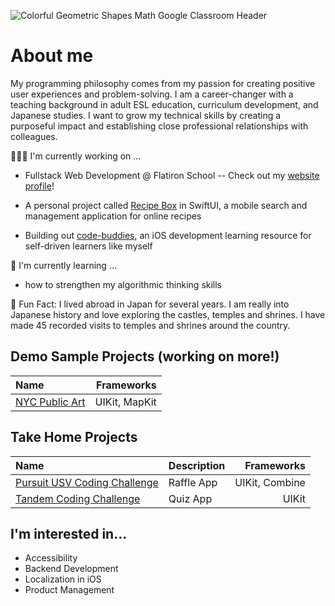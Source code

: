 ![Colorful Geometric Shapes Math Google Classroom Header](https://user-images.githubusercontent.com/52185677/117301505-b3104b80-ae48-11eb-890e-30639c13e7a8.png)

# About me
My programming philosophy comes from my passion for creating positive user experiences and problem-solving. I am a career-changer with a teaching background in adult ESL education, curriculum development, and Japanese studies. I want to grow my technical skills by creating a purposeful impact and establishing close professional relationships with colleagues.

👩🏾‍💻   I'm currently working on ...
* Fullstack Web Development @ Flatiron School -- Check out my [website profile](https://jocelyn-boyd.github.io/personal-blog/)!

* A personal project called [Recipe Box](https://github.com/jocelyn-boyd/recipe-box-swiftui/blob/main/README.md) in SwiftUI, a mobile search and management application for online recipes

* Building out [code-buddies](https://github.com/jocelyn-boyd/code-buddies), an iOS development learning resource for self-driven learners like myself 

🌱   I'm currently learning ...
* how to strengthen my algorithmic thinking skills

🙂   Fun Fact: I lived abroad in Japan for several years. I am really into Japanese history and love exploring the castles, temples and shrines. I have made 45 recorded visits to temples and shrines around the country.

## Demo Sample Projects (working on more!)
|Name      |Frameworks|
|:---------|---------:|
|[NYC Public Art](https://github.com/jocelyn-boyd/nyc-public-art)|UIKit, MapKit |

## Take Home Projects
|Name|Description|Frameworks|
|:---|-----------|---------:|
|[Pursuit USV Coding Challenge](https://github.com/jocelyn-boyd/usv-takehome-coding-challenge)|Raffle App |UIKit, Combine |
|[Tandem Coding Challenge](https://github.com/jocelyn-boyd/Tandem-Quiz)|Quiz App|UIKit |

## I'm interested in...
- Accessibility
- Backend Development
- Localization in iOS
- Product Management
